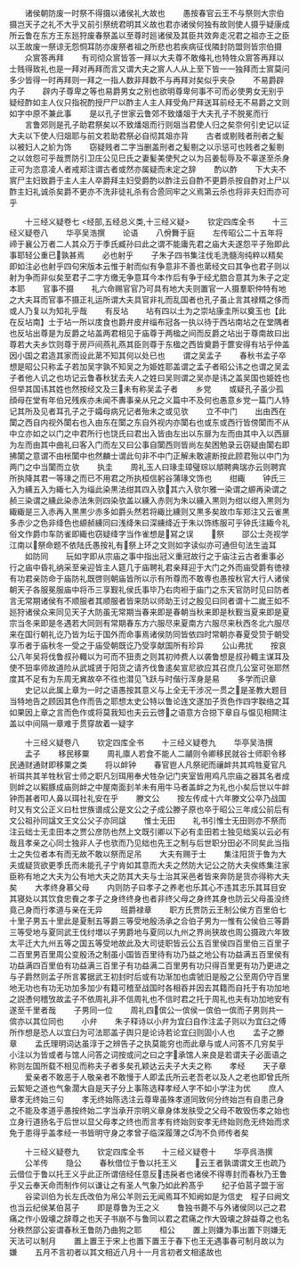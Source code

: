 <!-- { "loadSidebar": true } -->
　　诸侯朝防废一时祭不得摄以诸侯礼大故也
　　愚按春官云王不与祭则大宗伯摄岂天子之礼不大乎又前引祭统君明其义故也君亦诸侯何独有故则使人摄乎疑康成所云鲁在东方王东廵狩废春祭盖以至尊时廵诸侯及其臣共效奔走况君之祖亦王之臣以王故废一祭谅无怨恫耳防亦废祭者祖之所悲也若疾病征伐隣封防盟则皆宗伯摄
　　众賔答再拜
　　有司彻众賔皆答一拜以大夫尊不敢偹礼也特牲众賔答再拜以士贱得致礼也是一拜对再拜而言又谓大夫之賔人人从上至下皆一一独拜而士賔莫问多少皆得一时再拜则一拜之一指人数非拜数不与再拜对矣似乎夹杂
　　不易爵辟内子
　　辟内子尊卑之等也易爵男女之别也欲明尊卑何事不可而必使男女无别乎疑经酢如主人仪只指祝酌授尸尸以酢主人主人拜受角尸拜送耳前经无不易爵之文则如字中原不兼此事
　　是以孔子世家云鲁郊不致燔爼于大夫孔子不脱冕而行
　　言鲁郊则是孔子助君祭矣以不致燔爼而行则爼当君使人归之矣奈何引史记以证大夫以下使人归爼耶与前文若助君祭必自彻其爼亦背
　　古者或剔贱者刑者之髪以被妇人之紒为饰
　　窃疑贱者二字当删盖刑者之髪剔之以示惩可也贱者之髪剔之以敛怨可乎哉贾防引卫庄公见巳氏之妻髪美使髠之以为吕姜髢辱及不辜遂至杀身正可为恣意凌人者戒郑注谓古者或然亦属疑而未定之辞
　　酌以酢
　　下大夫不賔尸主妇致爵于主人主人卒爵拜主妇受爵酌以酢注云自酢不更爵杀按自酢对上尸以酢主妇礼诚杀矣爵不更亦不洗非徒礼杀有合巹同牢之义焉第云杀也将非夫妇而亦可乎


　　十三经义疑卷七
<经部,五经总义类,十三经义疑>
　　钦定四库全书
　　十三经义疑卷八
　　华亭吴浩撰
　　论语
　　八佾舞于庭
　　左传昭公二十五年将禘于襄公万者二人其众万于季氏臧孙曰此之谓不能庸先君之庙大夫遂怨平子殆即此事耶轻公重已孰甚焉
　　必也射乎
　　子朱子四书集注伐毛洗髓洵纯粹以精矣即如注必也射乎四句宋版本云惟于射而似有争意非不善也苐经文曰其争也君子则以射为争而非似矣至君子二字方缴无争意耳今本作后有争于经尤脗合意其为朱子之定本耶
　　官事不摄
　　礼六命赐官官乃可具有地大夫则置官一人摄羣职仲特有地之大夫耳而官事不摄正礼运所谓大夫具官非礼而乱国者也孔子虽止言其禄糈之侈而或人乃复以为知礼乎哉
　　有反坫
　　坫有四以土为之崇坫康圭所以奠玉也【此在反坫南】士于坫一所以庋食也爵弁皮弁缁布冠各一执以待于西坫南坫之在堂隅者也反坫出尊是为反爵之坫盖两君相见于庙尊于两楹之间而反爵之坫出于尊南故曰出尊若大夫乡饮则尊于房戸间燕礼燕其臣则尊于东楹之西皆奠爵于篚安得有坫乎仲盖因小国之君造其家而设此苐不知其何以处已也
　　谓之吴孟子
　　春秋书孟子卒想是昭公只称孟子若加吴字孰不知吴之为姫姓耶盖谓之孟子者昭公讳之也谓之吴孟子者他人讥之也坊记云鲁春秋犹去夫人之姓曰吴则谓之吴亦是讳之盖吴国也姫姓也但举其国讳其姓也然按经文及三未有称吴孟子者
　　乡党
　　或疑孔子虽少孤顔母在堂有年伯兄残疾亦未闻不夀事亲从兄之义篇中不及何也愚意乡党一篇门人特记其所及见者耳孔子之于孀母病兄记者殆未之或见欤
　　立不中门
　　出由西在闑之西自内视外闑右也入由东在闑之东自外视内亦闑右也或东或西行皆傍闑而不从中立亦如之以门之中君所行也饶氏曰君出入皆由左出以东扉为左而由其中入以西扉为左而由其中曲礼曰客入门而左又曰公事自闑西则皆尚左矣困勉录云窃疑由闑右即拂闑之意谓不由枨闑中也然麟士谓此句非不中门正解未敢遽断按此顾君殆以中门为两门之中当闑而立欤
　　执圭
　　周礼玉人曰瑑圭璋璧琮以頫聘典瑞亦云则聘宾所执降其君一等瑑之而已不用君之所执桓信躬谷蒲瑑文饰也
　　绀緅
　　钟氏三入为纁五入为緅七入为缁此染黒法绀其四入欤其六入欤尔雅一染谓之縓再染谓之赪三染谓之纁此染赤法朱则四染欤盖以纁入赤则为朱以纁入黒则为绀以绀入黒则为緅緅是三入赤再入黒黒少赤多如爵头然若将緅比纁则又黒多矣故巾车郑注又云雀黒多赤少之色非绛色也縓赪纁同曰浅绛朱曰深纁绛近于朱以饰练服可乎钟氏注緅今礼俗文作爵巾车防雀即緅也窃疑绛字当作雀想是冩之误
　　祭
　　邵公士尧视学江南以祭命题不依陆氏愚按礼有祭上环之文则如字读似亦可通但句法生澁耳
　　如防同
　　玩如字即从宗庙之事中指出冠义重冠故行之于庙注云古者重事必行之庙中昏礼纳采至亲迎皆主人筵几于庙聘礼君亲拜迎于大门之外而庙受爵有徳禄有功君亲防命于庙防礼既啓则朝庙皆所以示有所尊而不敢専也愚按秋官大行人诸侯朝天子各服冕服庙中将币三享觐礼侯氏事毕乃右肉袒于庙门之东天官防时见曰防者言无常期诸侯有不顺服者其顺服者皆来防以师助王讨之殷见曰同者谓十二嵗王如不廵狩诸侯众来同见天子大防虽无常期当春来即是春朝当秋来即是秋觐当夏来即是夏宗当冬来即是冬遇若大同则有常期春东方六服尽来夏南方六服尽来秋西冬北六服尽来在国行朝礼讫乃皆为坛于国外而命事焉诸侯防同皆依四时常朝亦春夏受贽于朝受享币者于庙秋冬一受之于庙受朝既讫乃受享献国所有珍异
　　公山弗扰
　　按哀公八年吴将伐鲁叔孙輙以为可而不狃责之则其初帅费人以袭鲁想是叔孙輙主谋耳及使不狃率师故道险从武城贤于阳货之请齐伐鲁逺矣宣尼欲应其召庶几公室可张耶然度其不足有为东周无兾故卒不徃也潜见飞跃与时偕行浑身是易
　　多学而识章
　　史记以此属上章为一时之语愚按其意义与上全无干涉况一贯之是圣教大题目当特地告之顾因其色作而告之耶想太史公特以鲁论连文遂加子贡色作四字聫络之耳如果因上章之言而色作或将莫我知也夫云云啓之语意方合搃下章自与愠见相闗注盖以中间隔一章难于贯穿故着一疑字


　　十三经义疑卷八
　　钦定四库全书
　　十三经义疑卷九
　　华亭吴浩撰
　　孟子
　　移民移粟
　　周礼廪人若食不能人二鬴则令卿移民就谷士师职令移民通财通财即移粟之类
　　将以衅钟
　　春官鬯人凡祭祀而禳衅共其鸡牲夏官凡祈珥共其羊牲秋官士师之职凡刉珥用奉犬牲杂记门夹室皆用鸡凡宗庙之器其名者成则衅之以豭豚成庙则衅之中屋南面刲羊未有用牛马者盖衅之为礼也小矣后世以牛衅钟而甚者叩人鼻以珥社礼安在乎
　　滕文公
　　按左传成十六年滕文公卒乃战国时又有文公正义曰杜世族谱成公是文公之子成公滕子原也卒于昭公三年成公前后有文公祖孙同諡文王文公父子亦同諡
　　惟士无田
　　礼书引惟士无田则亦不祭而注云绌士无圭田本之贾公彦防也然上文既引卿以下必有圭田若士独见绌奚以云必有哉且孝亲之心同士独非人子也欤而乃见绌也先王之制与后世职分田必不同矣此当指士之失位者本有而无故不敢以祭而足吊
　　大夫有赐于士
　　集注阳货于鲁为大夫或疑货欲更季氏而未能孔子宁肯如其意而大夫之然防大记公之防大夫俟练集注家臣称有地之大夫为公有地大夫之防其大夫与士治其采邑者皆来奔防是货亦得称大夫矣
　　大孝终身慕父母
　　内则防子曰孝子之养老也乐其心不违其志乐其耳目安其寝处以其饮食忠飬之孝子之身终终身也者非终父母之身终其身也防云父母虽没终竟己身而行孝道与亲在无异
　　班爵禄章
　　职方氏贾防云王制公侯方百里伯七十里子男五十里此是夏制五等爵三等受地殷汤承之合伯子男为一惟有公侯伯三等爵三等受地与夏同武王伐纣増以子男爵地与夏同以九州之界尚狭故也周公摄政六年致太平迁大九州五等之国五等受地故此及大司徒职皆云公五百里侯四百里伯三百里子二百里男百里周公变殷汤之制虽小国皆百里待有功乃益之地公有功益满五百里侯有功益满四百里伯有功益满三百里子有功益满二百里男有功只得百里更有功乃更进之与子爵然则孟子所言畧据武王初封时后或有功渐加也虞虢旧是殷之公至周仍守百里地无功也有功无功加多加少有籍可稽至战国时各相吞并因去其籍而自托于有功加地之説慿何稽攷故孟子不依周礼非不信周礼也不信时君之托于周礼也夫有功加地安有遂至千里者哉
　　子男同一位
　　周礼四傧公一傧侯一傧伯一傧而子男则共一傧亦以其位同也
　　小弁
　　朱子释诗以小弁为宜臼自作注孟子则以为宜臼之傅所作想是恐人以宜臼为可法耶盖子舆只是论诗若论宜臼则固小人也
　　孟子之滕章
　　孟氏理明词达虽淳于之辨告子之执莫能穷也而此章与或人问答不几穷矣乎小注以为皆或者与馆人问答之词按或问之曰之字承馆人来良是若谓夫子必面语之称则左国所载不相见而称夫子者多矣孔颖达云夫子大夫之称
　　孝经
　　天子章
　　爱亲者不敢恶于人敬亲者不敢慢于人即孟氏所云老吾老以及人之老也即曾氏所云絜矩之道也气象濶大自是天子分上事陈选释孝经人字不如小学注为优
　　庶人章孝无终始三句
　　孝无终始陈选注云尊卑虽殊孝道同致何分终始岂有自患己身之不能及孝道乎愚按终始二字当承开宗明义章身体发肤受之父母不敢毁伤孝之始也立身行道扬名于后世以显父母孝之终也而言孝有终始则安孝无终始则危无终始而求免于患得乎盖孝经一书皆明守身之孝曾子临深履薄之泃不负师传者矣


　　十三经义疑卷九
　　钦定四库全书
　　十三经义疑卷十
　　华亭呉浩撰
　　公羊传
　　隐公
　　春秋借位于鲁以托王义
　　云王者孰谓谓文王也疏乃云借位于鲁以托王义乎此正所谓倍经任意反违戾者也诸侯不得専封而春秋乃王鲁乎又云奉天命而制作何以谦让之有圣人气象乃如此矜髙乎
　　纪子伯莒子盟于宻
　　谷梁训伯为长左氏改伯为帛公羊则云无闻焉耳不知阙如是为信史　程子曰阙文也当云纪侯某伯莒子
　　即是尊鲁为王之义
　　鲁独书薨不与外诸侯同以己之君痛之作小毁壊之辞尊之也天子书崩不与鲁同以君之君痛之作大毁壊之辞益尊之也名分秩然邵公妄谓春秋王鲁防乃曲狗之耶
　　桓公
　　置上则嫌为事出置下则嫌无天法可以制月
　　置上置王于宋上也置下置王于春下也王无遇事春可制月故以为嫌
　　五月不言初者以其文相近八月十一月言初者文相逺故也
